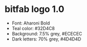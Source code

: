 # bitfab logo 1.0

* Font: Aharoni Bold
* Teal color: #32D4C8
* Background: 7.5% grey, #ECECEC
* Dark letters: 70% grey, #4D4D4D